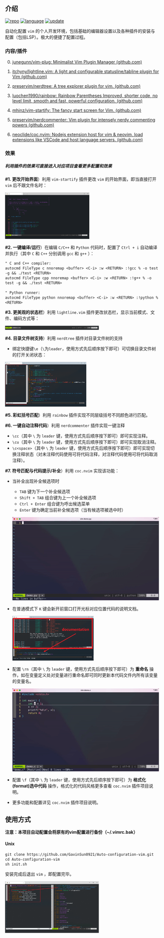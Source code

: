 ## 介绍

[![repo](https://badgen.net/badge/github/Auto-configuration-vim?icon&label=GitHub&color=green)](https://github.com/GavinSun0921/Auto-configuration-vim)
[![language](https://img.shields.io/badge/language-C++-F34B7D)](https://github.com/GavinSun0921/Auto-configuration-vim)
[![update](https://img.shields.io/github/last-commit/GavinSun0921/Auto-configuration-vim)](Auto-configuration-vim)

自动化配置 `vim` 的个人开发环境，包括基础的编辑器设置以及各种插件的安装与配置（包括LSP）。极大的便捷了配置过程。

### 内容/插件

0. [junegunn/vim-plug: Minimalist Vim Plugin Manager (github.com)](https://github.com/junegunn/vim-plug)

1. [itchyny/lightline.vim: A light and configurable statusline/tabline plugin for Vim (github.com)](https://github.com/itchyny/lightline.vim)

2. [preservim/nerdtree: A tree explorer plugin for vim. (github.com)](https://github.com/preservim/nerdtree)

3. [luochen1990/rainbow: Rainbow Parentheses Improved, shorter code, no level limit, smooth and fast, powerful configuration. (github.com)](https://github.com/luochen1990/rainbow)

4. [mhinz/vim-startify: The fancy start screen for Vim. (github.com)](https://github.com/mhinz/vim-startify)

5. [preservim/nerdcommenter: Vim plugin for intensely nerdy commenting powers (github.com)](https://github.com/preservim/nerdcommenter)

6. [neoclide/coc.nvim: Nodejs extension host for vim & neovim, load extensions like VSCode and host language servers. (github.com)](https://github.com/neoclide/coc.nvim)

### 效果

##### 利用插件的效果可直接进入对应项目查看更多配置和效果

**#1. 更改开始界面**）利用 `vim-startify` 插件更改 `vim` 的开始界面，即当直接打开 `vim` 后不跟文件名时：

<img src="img/startify.png" style="zoom: 27%;" />

**#2. 一键编译/运行**）在编辑 `C/C++` 和 `Python` 代码时，配置了 `Ctrl + i` 自动编译并执行（其中 `C` 和 `C++` 分别调用 `gcc` 和 `g++` ）：

```
" C and C++ compiler:
autocmd FileType c nnoremap <buffer> <C-i> :w <RETURN> :!gcc % -o test -g && ./test <RETURN>
autocmd FileType cpp nnoremap <buffer> <C-i> :w <RETURN> :!g++ % -o test -g && ./test <RETURN>

" Python runner:
autocmd FileType python nnoremap <buffer> <C-i> :w <RETURN> :!python % <RETURN>
```

**#3. 更美观的状态栏**）利用 `lightline.vim` 插件更改状态栏，显示当前模式、文件、编码方式等：

<img src="img/lightline.vim.png" style="zoom:30%;" />

**#4. 目录文件树支持**）利用 `nerdtree` 插件对目录文件树的支持

- 绑定快捷键`\e`（`\`为`leader`，使用方式先后顺序按下即可）可切换目录文件树的打开关闭状态：

<img src="img/nerdtree.png" style="zoom: 26%;" />

**#5. 彩虹括号匹配**）利用 `rainbow` 插件实现不同层级括号不同颜色进行匹配。

**#6. 一键自动注释代码**）利用 `nerdcommenter` 插件实现一键注释

- `\cc`（其中 `\` 为 `leader` 键，使用方式先后顺序按下即可）即可实现注释。
- `\cu`（其中 `\` 为 `leader` 键，使用方式先后顺序按下即可）即可实现取消注释。
- `\c<space>`（其中 `\` 为 `leader` 键，使用方式先后顺序按下即可）即可实现切换注释状态（对未注释代码使用可将代码注释，对注释代码使用可将代码取消注释）。

**#7. 符号匹配与代码提示/补全**）利用 `coc.nvim` 实现该功能：

- 当补全出现补全候选项时

  -  `TAB` 键为下一个补全候选项
  - `Shift + TAB` 组合键为上一个补全候选项
  - `Ctrl + Enter` 组合键为呼出候选菜单
  - `Enter` 键为确定当前补全候选项（当有候选项被选中时）

  ![](img/coc.nvim.gif)

- 在普通模式下 `K` 键会新开前窗口打开光标对应位置代码的说明文档。

  <img src="img\K-help.png" alt="K-help" style="zoom:26%;" />

- 配置 `\rn`（其中 `\` 为 `leader` 键，使用方式先后顺序按下即可）为 **重命名** 操作，如在变量定义处对变量进行重命名即可同时更新本代码文件内所有该变量的变量名。

  ![](img/rename.gif)

- 配置 `\f`（其中 `\` 为 `leader` 键，使用方式先后顺序按下即可）为 **格式化(format)选中代码** 操作，格式化的代码风格更多查看 `coc.nvim` 插件项目说明。

- 更多功能和配置详见 `coc.nvim` 插件项目说明。

## 使用方式

**注意：本项目自动配置会将原有的vim配置进行备份（~/.vimrc.bak）**

#### Unix

```shell
git clone https://github.com/GavinSun0921/Auto-configuration-vim.git
cd Auto-configuration-vim
sh init.sh
```

安装完成后退出 `vim` ，即配置完毕。

<img src="img/PlugInstallStatus.png" style="zoom:30%;" />
